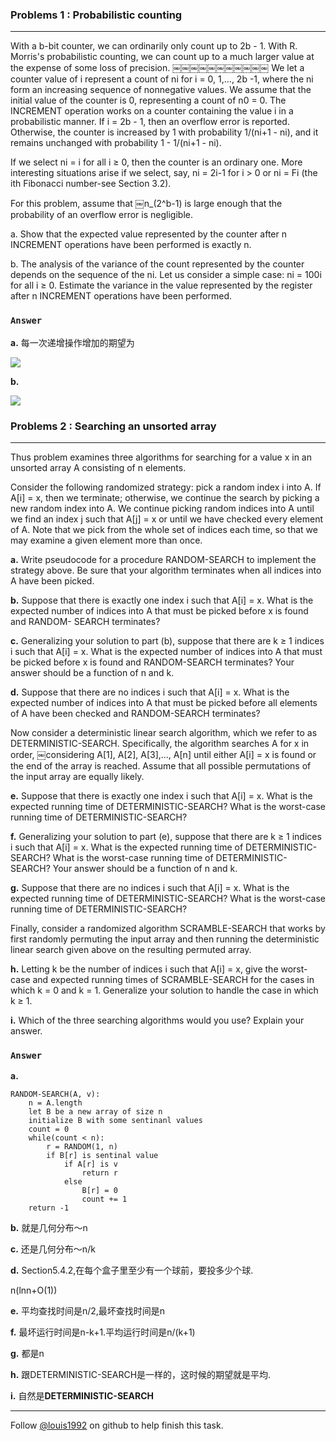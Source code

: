 ### Problems 1 : Probabilistic counting
***
With a b-bit counter, we can ordinarily only count up to 2b - 1. With R. Morris's probabilistic counting, we can count up to a much larger value at the expense of some loss of precision.
￼￼￼￼￼￼￼￼￼￼￼
We let a counter value of i represent a count of ni for i = 0, 1,..., 2b -1, where the ni form an increasing sequence of nonnegative values. We assume that the initial value of the counter is 0, representing a count of n0 = 0. The INCREMENT operation works on a counter containing the value i in a probabilistic manner. If i = 2b - 1, then an overflow error is reported. Otherwise, the counter is increased by 1 with probability 1/(ni+1 - ni), and it remains unchanged with probability 1 - 1/(ni+1 - ni).

If we select ni = i for all i ≥ 0, then the counter is an ordinary one. More interesting situations arise if we select, say, ni = 2i-1 for i > 0 or ni = Fi (the ith Fibonacci number-see Section 3.2).


For this problem, assume that ￼n_(2^b-1) is large enough that the probability of an overflow error is negligible.


a. Show that the expected value represented by the counter after n INCREMENT operations have been performed is exactly n.


b. The analysis of the variance of the count represented by the counter depends on the sequence of the ni. Let us consider a simple case: ni = 100i for all i ≥ 0. Estimate the variance in the value represented by the register after n INCREMENT operations have been performed.

### `Answer`
**a.**
每一次递增操作增加的期望为

![](http://latex.codecogs.com/gif.latex?%20E%20=%200%20\\cdot%20\(1-\\frac{1}{n_{i+1}-n_i}\)%20+%201\\cdot%20\(n_{i+1}-n_i\)%20\\cdot%20\\frac{1}{n_{i+1}-n_i}%20=%201%20)

**b.**

![](http://latex.codecogs.com/gif.latex?%20X_j%20\\quad\\text%20{stands%20for%20jth%20increment}%20\\\\%20Var[X_j]%20=%20E[X_j^2]%20-%20E^2[X_j]%20=%20\(0^2%20\\cdot%20\\frac{99}{100}%20+%20100^2\\cdot\\frac{1}{100}\)%20-%201^2%20=%2099%20\\\\%20%0d%0aVar[X]%20=%20\\sum_{i=%201}^{n}Var[X_i]%20=%2099n)


### Problems 2 : Searching an unsorted array
***
Thus problem examines three algorithms for searching for a value x in an unsorted array A consisting of n elements.

Consider the following randomized strategy: pick a random index i into A. If A[i] = x, then we terminate; otherwise, we continue the search by picking a new random index into A. We continue picking random indices into A until we find an index j such that A[j] = x or until we have checked every element of A. Note that we pick from the whole set of indices each time, so that we may examine a given element more than once.

**a.** Write pseudocode for a procedure RANDOM-SEARCH to implement the strategy above. Be sure that your algorithm terminates when all indices into A have been picked.


**b.** Suppose that there is exactly one index i such that A[i] = x. What is the expected number of indices into A that must be picked before x is found and RANDOM- SEARCH terminates?


**c.** Generalizing your solution to part (b), suppose that there are k ≥ 1 indices i such that A[i] = x. What is the expected number of indices into A that must be picked before x is found and RANDOM-SEARCH terminates? Your answer should be a function of n and k.


**d.** Suppose that there are no indices i such that A[i] = x. What is the expected number of indices into A that must be picked before all elements of A have been checked and RANDOM-SEARCH terminates?


Now consider a deterministic linear search algorithm, which we refer to as DETERMINISTIC-SEARCH. Specifically, the algorithm searches A for x in order,
￼considering A[1], A[2], A[3],..., A[n] until either A[i] = x is found or the end of the array is reached. Assume that all possible permutations of the input array are equally likely.


**e.** Suppose that there is exactly one index i such that A[i] = x. What is the expected running time of DETERMINISTIC-SEARCH? What is the worst-case running time of DETERMINISTIC-SEARCH?


**f.** Generalizing your solution to part (e), suppose that there are k ≥ 1 indices i such that A[i] = x. What is the expected running time of DETERMINISTIC-SEARCH? What is the worst-case running time of DETERMINISTIC-SEARCH? Your answer should be a function of n and k.


**g.** Suppose that there are no indices i such that A[i] = x. What is the expected running time of DETERMINISTIC-SEARCH? What is the worst-case running time of DETERMINISTIC-SEARCH?


Finally, consider a randomized algorithm SCRAMBLE-SEARCH that works by first randomly permuting the input array and then running the deterministic linear search given above on the resulting permuted array.

**h.** Letting k be the number of indices i such that A[i] = x, give the worst-case and expected running times of SCRAMBLE-SEARCH for the cases in which k = 0 and k = 1. Generalize your solution to handle the case in which k ≥ 1.


**i.** Which of the three searching algorithms would you use? Explain your answer.


### `Answer`

**a.**


	RANDOM-SEARCH(A, v):
		n = A.length
		let B be a new array of size n
		initialize B with some sentinanl values
		count = 0
		while(count < n):
			r = RANDOM(1, n)
			if B[r] is sentinal value
			    if A[r] is v
			        return r
			    else
			        B[r] = 0
			        count += 1
		return -1
		
**b.**
就是几何分布～n

**c.**
还是几何分布～n/k

**d.**
Section5.4.2,在每个盒子里至少有一个球前，要投多少个球.

n(lnn+O(1))

**e.**
平均查找时间是n/2,最坏查找时间是n

**f.**
最坏运行时间是n-k+1.平均运行时间是n/(k+1)

**g.**
都是n

**h.**
跟DETERMINISTIC-SEARCH是一样的，这时候的期望就是平均.

**i.**
自然是**DETERMINISTIC-SEARCH**
	


***
Follow [@louis1992](https://github.com/gzc) on github to help finish this task.

